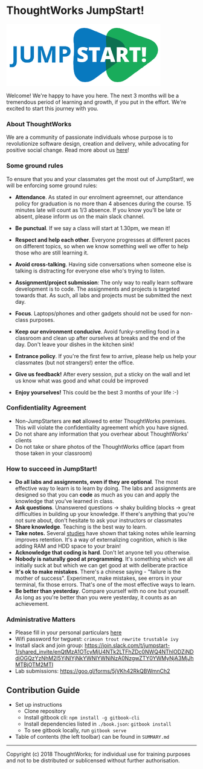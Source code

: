 # ThoughtWorks JumpStart!
![JumpStart](./images/Jumpstartlogo1.png)

Welcome! We're happy to have you here. The next 3 months will be a tremendous period of learning and growth, if you put in the effort. We're excited to start this journey with you.

### About ThoughtWorks
We are a community of passionate individuals whose purpose is to revolutionize software design, creation and delivery, while advocating for positive social change. Read more about us [here](https://www.thoughtworks.com/)!

### Some ground rules
To ensure that you and your classmates get the most out of JumpStart!, we will be enforcing some ground rules:
- **Attendance**. As stated in our enrolment agreemnet, our attendance policy for graduation is no more than 4 absences during the course. 15 minutes late will count as 1/3 absence. If you know you'll be late or absent, please inform us on the main slack channel.
- **Be punctual**. If we say a class will start at 1.30pm, we mean it!
- **Respect and help each other**. Everyone progresses at different paces on different topics, so when we know something well we offer to help those who are still learning it.
- **Avoid cross-talking**. Having side conversations when someone else is talking is distracting for everyone else who's trying to listen.
- **Assignment/project submission**: The only way to really learn software development is to code. The assignments and projects is targeted towards that. As such, all labs and projects must be submitted the next day.
- **Focus**. Laptops/phones and other gadgets should not be used for non-class purposes.
- **Keep our environment conducive**. Avoid funky-smelling food in a classroom and clean up after ourselves at breaks and the end of the day. Don't leave your dishes in the kitchen sink!
- **Entrance policy**. If you're the first few to arrive, please help us help your classmates (but not strangers!) enter the office.
- **Give us feedback!** After every session, put a sticky on the wall and let us know what was good and what could be improved

- **Enjoy yourselves!** This could be the best 3 months of your life :-)

### Confidentiality Agreement
- Non-JumpStarters are **not** allowed to enter ThoughtWorks premises. This will violate the confidentiality agreement which you have signed.
- Do not share any information that you overhear about ThoughtWorks' clients
- Do not take or share photos of the ThoughtWorks office (apart from those taken in your classroom) 

### How to succeed in JumpStart!
- **Do all labs and assignments, even if they are optional**. The most effective way to learn is to learn by doing. The labs and assignments are designed so that you can **code** as much as you can and apply the knowledge that you've learned in class.
- **Ask questions**. Unanswered questions -> shaky building blocks -> great difficulties in building up your knowledge. If there's anything that you're not sure about, don't hesitate to ask your instructors or classmates
- **Share knowledge**. Teaching is the best way to learn.
- **Take notes.** Several [studies](https://www.researchgate.net/publication/51064014_Note_Taking_Review_Memory_and_Comprehension) have shown that taking notes while learning improves retention. It's a way of externalizing cognition, which is like adding RAM and HDD space to your brain!
- **Acknowledge that coding is hard**. Don't let anyone tell you otherwise. 
- **Nobody is naturally good at programming**. It's something which we all initially suck at but which we can get good at with deliberate practice
- **It's ok to make mistakes**. There's a chinese saying - "failure is the mother of success". Experiment, make mistakes, see errors in your terminal, fix those errors. That's one of the most effective ways to learn.
- **Be better than yesterday**. Compare yourself with no one but yourself. As long as you're better than you were yesterday, it counts as an achievement.

### Administrative Matters
* Please fill in your personal particulars [here](https://docs.google.com/spreadsheets/d/1iVtr5c1XVCaONMwQ99DCmv80djzGyTdx5irsEfiGCFU/edit#gid=0)
* Wifi password for twguest: `crimson trout rewrite trustable ivy`
* Install slack and join group: https://join.slack.com/t/jumpstart-1/shared_invite/enQtMzA1OTcyMjU4NTk2LTFhZDc0NWQ4NThlODZiNDdiOGQzYzNhM2I5YjNlYjNkYWNlYWNiNzA0NzgwZTY0YWMyNjA3MjJhMTBjOTM2MTI
* Lab submissions: https://goo.gl/forms/5jVKh42RkQBWmnCh2

## Contribution Guide
- Set up instructions
	- Clone repository
	- Install gitbook cli: `npm install -g gitbook-cli`
	- Install dependencies listed in `./book.json`: `gitbook install`
	- To see gitbook locally, run `gitbook serve`
- Table of contents (the left toolbar) can be found in `SUMMARY.md`

---
Copyright (c) 2018 ThoughtWorks; for individual use for training purposes and not to be distributed or sublicensed without further authorisation.
